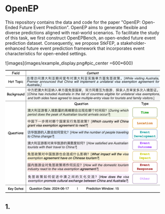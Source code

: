 # OpenEP

This repository contains the data and code for the paper "OpenEP: Open-Ended Future Event Prediction". OpenEP aims to generate flexible and diverse predictions aligned with real-world scenarios. To facilitate the study of this task, we first construct OpenEPBench, an open-ended future event prediction dataset. Consequently, we propose StkFEP, a stakeholder-enhanced future event prediction framework that incorporates event characteristics for open-ended settings.

![images](images/example_display.png#pic_center =600*600)

<img src="images/example_display.png"  width="600" />

## 1. 

